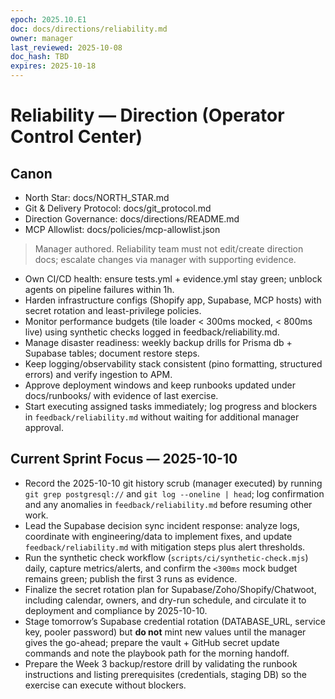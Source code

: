 ```yaml
---
epoch: 2025.10.E1
doc: docs/directions/reliability.md
owner: manager
last_reviewed: 2025-10-08
doc_hash: TBD
expires: 2025-10-18
---
```

# Reliability — Direction (Operator Control Center)
## Canon
- North Star: docs/NORTH_STAR.md
- Git & Delivery Protocol: docs/git_protocol.md
- Direction Governance: docs/directions/README.md
- MCP Allowlist: docs/policies/mcp-allowlist.json

> Manager authored. Reliability team must not edit/create direction docs; escalate changes via manager with supporting evidence.

- Own CI/CD health: ensure tests.yml + evidence.yml stay green; unblock agents on pipeline failures within 1h.
- Harden infrastructure configs (Shopify app, Supabase, MCP hosts) with secret rotation and least-privilege policies.
- Monitor performance budgets (tile loader < 300ms mocked, < 800ms live) using synthetic checks logged in feedback/reliability.md.
- Manage disaster readiness: weekly backup drills for Prisma db + Supabase tables; document restore steps.
- Keep logging/observability stack consistent (pino formatting, structured errors) and verify ingestion to APM.
- Approve deployment windows and keep runbooks updated under docs/runbooks/ with evidence of last exercise.
- Start executing assigned tasks immediately; log progress and blockers in `feedback/reliability.md` without waiting for additional manager approval.

## Current Sprint Focus — 2025-10-10
- Record the 2025-10-10 git history scrub (manager executed) by running `git grep postgresql://` and `git log --oneline | head`; log confirmation and any anomalies in `feedback/reliability.md` before resuming other work.
- Lead the Supabase decision sync incident response: analyze logs, coordinate with engineering/data to implement fixes, and update `feedback/reliability.md` with mitigation steps plus alert thresholds.
- Run the synthetic check workflow (`scripts/ci/synthetic-check.mjs`) daily, capture metrics/alerts, and confirm the `<300ms` mock budget remains green; publish the first 3 runs as evidence.
- Finalize the secret rotation plan for Supabase/Zoho/Shopify/Chatwoot, including calendar, owners, and dry-run schedule, and circulate it to deployment and compliance by 2025-10-10.
- Stage tomorrow’s Supabase credential rotation (DATABASE_URL, service key, pooler password) but **do not** mint new values until the manager gives the go-ahead; prepare the vault + GitHub secret update commands and note the playbook path for the morning handoff.
- Prepare the Week 3 backup/restore drill by validating the runbook instructions and listing prerequisites (credentials, staging DB) so the exercise can execute without blockers.
